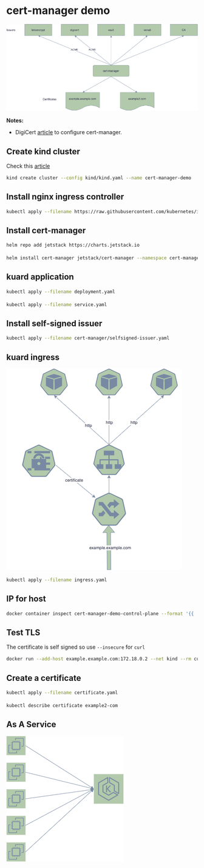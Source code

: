 # cert-manager demo

![cert-manager](diagrams/cert-manager.drawio.png)

**Notes:**
- DigiCert [article](https://knowledge.digicert.com/solution/Configure-cert-manager-and-DigiCert-ACME-service-with-Kubernetes.html) to configure cert-manager.
## Create kind cluster

Check this [article](https://dustinspecker.com/posts/test-ingress-in-kind/)

```bash
kind create cluster --config kind/kind.yaml --name cert-manager-demo
```

## Install nginx ingress controller

```bash
kubectl apply --filename https://raw.githubusercontent.com/kubernetes/ingress-nginx/master/deploy/static/provider/kind/deploy.yaml
```
## Install cert-manager

```bash
helm repo add jetstack https://charts.jetstack.io

helm install cert-manager jetstack/cert-manager --namespace cert-manager --create-namespace --version v1.4.0 --set installCRDs=true
```

## kuard application

```bash
kubectl apply --filename deployment.yaml

kubectl apply --filename service.yaml
```
## Install self-signed issuer

```bash
kubectl apply --filename cert-manager/selfsigned-issuer.yaml
```
## kuard ingress

![cert-manager](diagrams/ingress.drawio.png)

```bash
kubectl apply --filename ingress.yaml
```

## IP for host

```bash
docker container inspect cert-manager-demo-control-plane --format '{{ .NetworkSettings.Networks.kind.IPAddress }}'
```

## Test TLS

The certificate is self signed so use `--insecure` for `curl`

```bash
docker run --add-host example.example.com:172.18.0.2 --net kind --rm curlimages/curl:7.71.0 --insecure -vvv https://example.example.com
```

## Create a certificate

```bash
kubectl apply --filename certificate.yaml

kubectl describe certificate example2-com
```

## As A Service

![cert-manager](diagrams/service.drawio.png)


